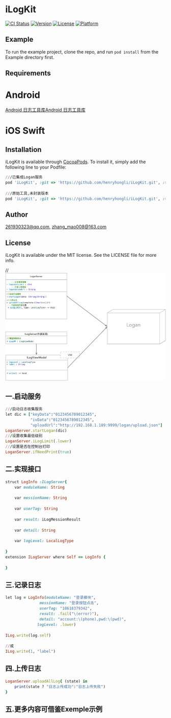 # iLogKit

[![CI Status](https://img.shields.io/travis/261930323@qq.com/iLogKit.svg?style=flat)](https://travis-ci.org/261930323@qq.com/iLogKit)
[![Version](https://img.shields.io/cocoapods/v/iLogKit.svg?style=flat)](https://cocoapods.org/pods/iLogKit)
[![License](https://img.shields.io/cocoapods/l/iLogKit.svg?style=flat)](https://cocoapods.org/pods/iLogKit)
[![Platform](https://img.shields.io/cocoapods/p/iLogKit.svg?style=flat)](https://cocoapods.org/pods/iLogKit)

## Example

To run the example project, clone the repo, and run `pod install` from the Example directory first.

## Requirements

# Android 
[Android  日志工具库](https://github.com/sdohubs/ilog.git)[Android  日志工具库](https://github.com/sdohubs/ilog.git)

# iOS Swift


## Installation

iLogKit is available through [CocoaPods](https://cocoapods.org). To install
it, simply add the following line to your Podfile:

```ruby
///已集成Logan服务
pod 'iLogKit', :git => 'https://github.com/henryhongli/iLogKit.git', :tag => '2.4.0'

///原始工具,未封装版本
pod 'iLogKit', :git => 'https://github.com/henryhongli/iLogKit.git', :tag => '1.5.0'
```

## Author

261930323@qq.com, zhang_mao008@163.com

## License

iLogKit is available under the MIT license. See the LICENSE file for more info.

//![类图s](https://raw.githubusercontent.com/henryhongli/iLogKit/master/Example/App日志类图.png)


## 一.启动服务
```ruby
///启动日志收集服务
let dic = ["keyData":"0123456789012345",
           "ivData":"0123456789012345",
           "uploadUrl":"http://192.168.1.189:9999/logan/upload.json"]
LoganServer.startLogan(dic)
///设置收集最低级别
LoganServer.iLogLimit(.lower)
///设置是否在控制台打印
LoganServer.ifNeedPrint(true)
```
## 二.实现接口
```ruby
struct LogInfo :ILogServer{
    var moduleName: String

    var messionName: String

    var userTag: String

    var result: iLogMessionResult

    var detail: String

    var logLevel: LocalLogType
    
}
extension ILogServer where Self == LogInfo {
    
}
```
## 三.记录日志
```ruby
let log = LogInfo(moduleName: "登录模块",
               messionName: "登录按钮点击",
               userTag: "18618379342",
               result: .fail("\(error)"),
               detail: "account:\(phone),pwd:\(pwd)",
              logLevel: .lower)

ILog.write(log.self)

//或
ILog.write(1, "label")

```

## 四.上传日志
```ruby
LoganServer.uploadAllLog{ (state) in
    print(state ? "日志上传成功":"日志上传失败")
}
```
## 五.更多内容可借鉴Exemple示例
